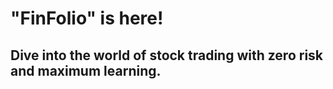 # "FinFolio" is here!  
## Dive into the world of stock trading with zero risk and maximum learning.
##     
